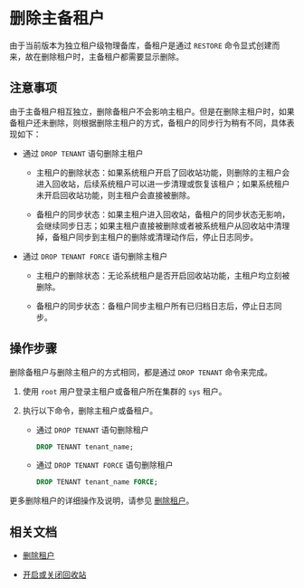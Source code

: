 # 删除主备租户

由于当前版本为独立租户级物理备库，备租户是通过 `RESTORE` 命令显式创建而来，故在删除租户时，主备租户都需要显示删除。

## 注意事项

由于主备租户相互独立，删除备租户不会影响主租户。但是在删除主租户时，如果备租户还未删除，则根据删除主租户的方式，备租户的同步行为稍有不同，具体表现如下：

* 通过 `DROP TENANT` 语句删除主租户
  
  * 主租户的删除状态：如果系统租户开启了回收站功能，则删除的主租户会进入回收站，后续系统租户可以进一步清理或恢复该租户；如果系统租户未开启回收站功能，则主租户会直接被删除。

  * 备租户的同步状态：如果主租户进入回收站，备租户的同步状态无影响，会继续同步日志；如果主租户直接被删除或者被系统租户从回收站中清理掉，备租户同步到主租户的删除或清理动作后，停止日志同步。

* 通过 `DROP TENANT FORCE` 语句删除主租户

  * 主租户的删除状态：无论系统租户是否开启回收站功能，主租户均立刻被删除。

  * 备租户的同步状态：备租户同步主租户所有已归档日志后，停止日志同步。

## 操作步骤

删除备租户与删除主租户的方式相同，都是通过 `DROP TENANT` 命令来完成。

1. 使用 `root` 用户登录主租户或备租户所在集群的 `sys` 租户。

2. 执行以下命令，删除主租户或备租户。

   * 通过 `DROP TENANT` 语句删除租户

     ```sql
     DROP TENANT tenant_name;
     ```

   * 通过 `DROP TENANT FORCE` 语句删除租户

     ```sql
     DROP TENANT tenant_name FORCE;
     ```

更多删除租户的详细操作及说明，请参见 [删除租户](../../2.basic-database-management/4.manage-tenants/4.manage-tenants/5.delete-a-tenant.md)。

## 相关文档

* [删除租户](../../2.basic-database-management/4.manage-tenants/4.manage-tenants/5.delete-a-tenant.md)

* [开启或关闭回收站](../1.flashback/3.tenant-recycle.md)